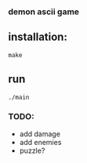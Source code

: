 ### demon ascii game

## installation:
```make```

## run
```./main```


### TODO:
* add damage
* add enemies
* puzzle?
